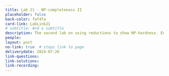 ```yaml
---
title: Lab 21 - NP-completeness II
placeholder: false
back-color: faf4fa
card-link: LabLink21
# subtitle: And a subtitle
description: The second lab on using reductions to show NP-hardness. Emphasis will be placed on gadget-based reductions.  
people:
layout: post
no-link: true  # stops link to page 
deliverydate: 2024-07-26
link-questions: 
link-solutions: 
link-recording:
---
```










